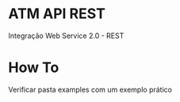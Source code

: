 # ATM API REST
Integração Web Service 2.0 - REST

# How To
Verificar pasta examples com um exemplo prático